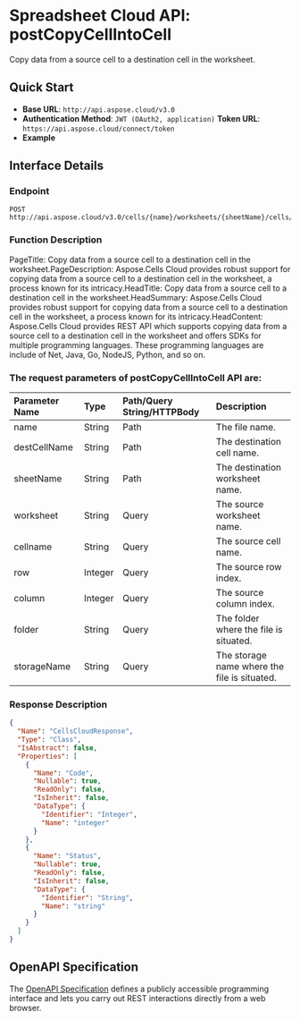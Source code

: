 # **Spreadsheet Cloud API: postCopyCellIntoCell**

Copy data from a source cell to a destination cell in the worksheet. 


## **Quick Start**

- **Base URL**: `http://api.aspose.cloud/v3.0`
- **Authentication Method**: `JWT (OAuth2, application)`  **Token URL**: `https://api.aspose.cloud/connect/token`
- **Example** 

## **Interface Details**

### **Endpoint** 

```
POST http://api.aspose.cloud/v3.0/cells/{name}/worksheets/{sheetName}/cells/{destCellName}/copy
```
### **Function Description**
PageTitle: Copy data from a source cell to a destination cell in the worksheet.PageDescription: Aspose.Cells Cloud provides robust support for copying data from a source cell to a destination cell in the worksheet, a process known for its intricacy.HeadTitle: Copy data from a source cell to a destination cell in the worksheet.HeadSummary: Aspose.Cells Cloud provides robust support for copying data from a source cell to a destination cell in the worksheet, a process known for its intricacy.HeadContent: Aspose.Cells Cloud provides REST API which supports copying data from a source cell to a destination cell in the worksheet and offers SDKs for multiple programming languages. These programming languages are include of Net, Java, Go, NodeJS, Python, and so on.

### The request parameters of **postCopyCellIntoCell** API are: 

| Parameter Name | Type | Path/Query String/HTTPBody | Description | 
| :- | :- | :- |:- | 
|name|String|Path|The file name.|
|destCellName|String|Path|The destination cell name.|
|sheetName|String|Path|The destination worksheet name.|
|worksheet|String|Query|The source worksheet name.|
|cellname|String|Query|The source cell name.|
|row|Integer|Query|The source row index.|
|column|Integer|Query|The source column index.|
|folder|String|Query|The folder where the file is situated.|
|storageName|String|Query|The storage name where the file is situated.|

### **Response Description**
```json
{
  "Name": "CellsCloudResponse",
  "Type": "Class",
  "IsAbstract": false,
  "Properties": [
    {
      "Name": "Code",
      "Nullable": true,
      "ReadOnly": false,
      "IsInherit": false,
      "DataType": {
        "Identifier": "Integer",
        "Name": "integer"
      }
    },
    {
      "Name": "Status",
      "Nullable": true,
      "ReadOnly": false,
      "IsInherit": false,
      "DataType": {
        "Identifier": "String",
        "Name": "string"
      }
    }
  ]
}
```


## OpenAPI Specification

The [OpenAPI Specification](https://reference.aspose.cloud/cells/#/CellsController/PostCopyCellIntoCell) defines a publicly accessible programming interface and lets you carry out REST interactions directly from a web browser.

